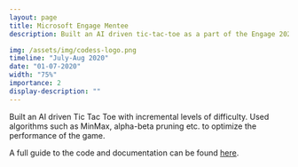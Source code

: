 ```yaml
---
layout: page
title: Microsoft Engage Mentee
description: Built an AI driven tic-tac-toe as a part of the Engage 2020 program under the mentorship of mentors from Microsoft.

img: /assets/img/codess-logo.png
timeline: "July-Aug 2020"
date: "01-07-2020"
width: "75%"
importance: 2
display-description: ""
---
```


Built an AI driven Tic Tac Toe with incremental levels of difficulty. Used algorithms such as MinMax, alpha-beta pruning etc. to optimize the performance of the game. 

A full guide to the code and documentation can be found [here](https://github.com/mallika2011/RedNinjas).
